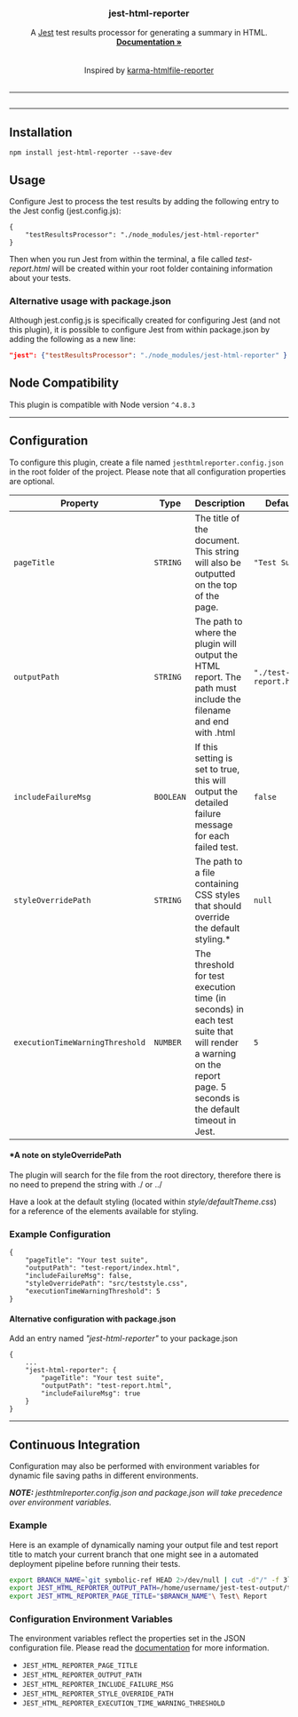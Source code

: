 <p align="center">
  <h3 align="center">jest-html-reporter</h3>

  <p align="center">
    A <a href="https://github.com/facebook/jest">Jest</a> test results processor for generating a summary in HTML.
    <br>
    <a href="https://github.com/Hargne/jest-html-reporter/wiki"><strong>Documentation »</strong></a>
	<br />
	<br />
	<img src="https://nodei.co/npm/jest-html-reporter.png?downloads=true&stars=true" alt="">
	<br />
	<br />
	Inspired by <a href="https://github.com/matthias-schuetz/karma-htmlfile-reporter">karma-htmlfile-reporter</a>
	<br />
	<br />
	<hr />
	<img src="https://user-images.githubusercontent.com/3501024/35678183-b038d6ca-0752-11e8-85ca-9be570e80872.png" alt="">
  </p>
</p>

***

## Installation
```shell
npm install jest-html-reporter --save-dev
```

## Usage
Configure Jest to process the test results by adding the following entry to the Jest config (jest.config.js):
```
{
	"testResultsProcessor": "./node_modules/jest-html-reporter"
}
```
Then when you run Jest from within the terminal, a file called *test-report.html* will be created within your root folder containing information about your tests.

### Alternative usage with package.json
Although jest.config.js is specifically created for configuring Jest (and not this plugin), it is possible to configure Jest from within package.json by adding the following as a new line:
```JSON
"jest": {"testResultsProcessor": "./node_modules/jest-html-reporter" }
```

## Node Compatibility
This plugin is compatible with Node version `^4.8.3`

---

## Configuration
To configure this plugin, create a file named `jesthtmlreporter.config.json` in the root folder of the project. Please note that all configuration properties are optional.

| Property | Type | Description | Default
|--|--|--|--|
| `pageTitle` | `STRING` | The title of the document. This string will also be outputted on the top of the page. | `"Test Suite"`
| `outputPath` | `STRING` | The path to where the plugin will output the HTML report. The path must include the filename and end with .html | `"./test-report.html"`
| `includeFailureMsg` | `BOOLEAN` | If this setting is set to true, this will output the detailed failure message for each failed test. | `false`
| `styleOverridePath` | `STRING` | The path to a file containing CSS styles that should override the default styling.* | `null`
| `executionTimeWarningThreshold` | `NUMBER` | The threshold for test execution time (in seconds) in each test suite that will render a warning on the report page. 5 seconds is the default timeout in Jest. | `5`

#### *A note on styleOverridePath
The plugin will search for the file from the root directory, therefore there is no need to prepend the string with ./ or ../

Have a look at the default styling (located within *style/defaultTheme.css*) for a reference of the elements available for styling.

### Example Configuration

```
{
	"pageTitle": "Your test suite",
	"outputPath": "test-report/index.html",
	"includeFailureMsg": false,
	"styleOverridePath": "src/teststyle.css",
	"executionTimeWarningThreshold": 5
}
```

#### Alternative configuration with package.json
Add an entry named *"jest-html-reporter"* to your package.json 
```
{
	...
	"jest-html-reporter": {
		"pageTitle": "Your test suite",
		"outputPath": "test-report.html",
		"includeFailureMsg": true
	}
}
```

---

## Continuous Integration

Configuration may also be performed with environment variables for dynamic file saving paths in different environments. 

***NOTE:** jesthtmlreporter.config.json and package.json will take precedence over environment variables.*

### Example
Here is an example of dynamically naming your output file and test report title to match your current branch that one might see in a automated deployment pipeline before running their tests.

```bash
export BRANCH_NAME=`git symbolic-ref HEAD 2>/dev/null | cut -d"/" -f 3`
export JEST_HTML_REPORTER_OUTPUT_PATH=/home/username/jest-test-output/test-reports/"$BRANCH_NAME".html
export JEST_HTML_REPORTER_PAGE_TITLE="$BRANCH_NAME"\ Test\ Report
```

### Configuration Environment Variables
The environment variables reflect the properties set in the JSON configuration file. Please read the [documentation](https://github.com/Hargne/jest-html-reporter/wiki/configuration#configuration-in-packagejson) for more information.

* `JEST_HTML_REPORTER_PAGE_TITLE`
* `JEST_HTML_REPORTER_OUTPUT_PATH`
* `JEST_HTML_REPORTER_INCLUDE_FAILURE_MSG`
* `JEST_HTML_REPORTER_STYLE_OVERRIDE_PATH`
* `JEST_HTML_REPORTER_EXECUTION_TIME_WARNING_THRESHOLD`

